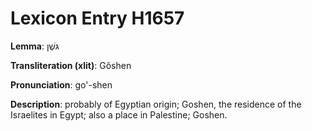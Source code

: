 # Lexicon Entry H1657

**Lemma**: גֹּשֶׁן

**Transliteration (xlit)**: Gôshen

**Pronunciation**: go'-shen

**Description**:
probably of Egyptian origin; Goshen, the residence of the Israelites in Egypt; also a place in Palestine; Goshen.
